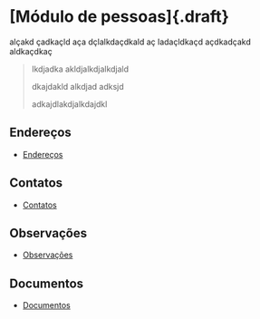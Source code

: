 # [Módulo de pessoas]{.draft}

alçakd çadkaçld aça dçlalkdaçdkald aç ladaçldkaçd açdkadçakd aldkaçdkaç


> lkdjadka akldjalkdjalkdjald
>
> dkajdakld alkdjad adksjd
>
> adkajdlakdjalkdajdkl


## Endereços

* [Endereços](personAddress)


## Contatos

* [Contatos](personContact)


## Observações

* [Observações](personComment)


## Documentos

* [Documentos](personDocument)

